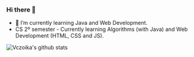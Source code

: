 ### Hi there 👋

- 🌱 I’m currently learning Java and Web Development.
- CS 2º semester - Currently learning Algorithms (with Java) and Web Development (HTML, CSS and JS).

![Vczoika's github stats](https://github-readme-stats.vercel.app/api?username=vczoika&show_icons=true&theme=buefy)

